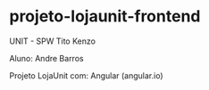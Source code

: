 # projeto-lojaunit-frontend

UNIT - SPW Tito Kenzo

Aluno: Andre Barros

Projeto LojaUnit com: Angular (angular.io)
